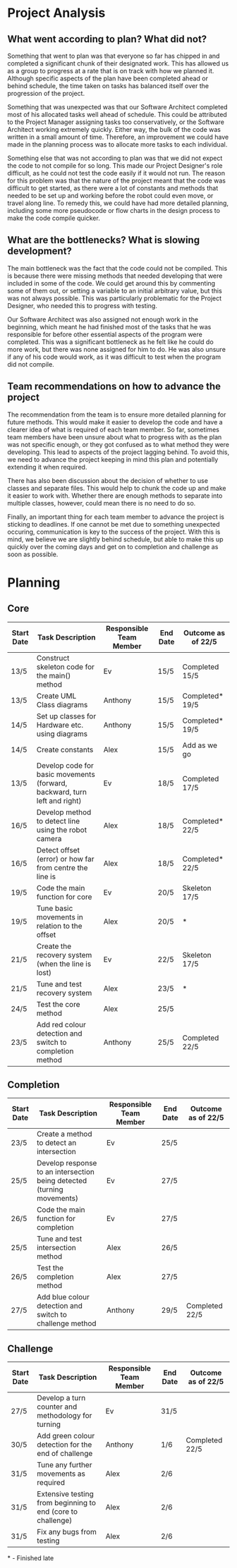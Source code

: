 # Project Analysis

## What went according to plan? What did not?
Something that went to plan was that everyone so far has chipped in and completed a significant chunk of their designated work. This has allowed us as a group to progress at a rate that is on track with how we planned it. Although specific aspects of the plan have been completed ahead or behind schedule, the time taken on tasks has balanced itself over the progression of the project.

Something that was unexpected was that our Software Architect completed most of his allocated tasks well ahead of schedule. This could be attributed to the Project Manager assigning tasks too conservatively, or the Software Architect working extremely quickly. Either way, the bulk of the code was written in a small amount of time. Therefore, an improvement we could have made in the planning process was to allocate more tasks to each individual.

Something else that was not according to plan was that we did not expect the code to not compile for so long. This made our Project Designer's role difficult, as he could not test the code easily if it would not run. The reason for this problem was that the nature of the project meant that the code was difficult to get started, as there were a lot of constants and methods that needed to be set up and working before the robot could even move, or travel along line. To remedy this, we could have had more detailed planning, including some more pseudocode or flow charts in the design process to make the code compile quicker.
## What are the bottlenecks? What is slowing development?
The main bottleneck was the fact that the code could not be compiled. This is because there were missing methods that needed developing that were included in some of the code. We could get around this by commenting some of them out, or setting a variable to an initial arbitrary value, but this was not always possible. This was particularly problematic for the Project Designer, who needed this to progress with testing.

Our Software Architect was also assigned not enough work in the beginning, which meant he had finished most of the tasks that he was responsible for before other essential aspects of the program were completed. This was a significant bottleneck as he felt like he could do more work, but there was none assigned for him to do. He was also unsure if any of his code would work, as it was difficult to test when the program did not compile.

## Team recommendations on how to advance the project
The recommendation from the team is to ensure more detailed planning for future methods. This would make it easier to develop the code and have a clearer idea of what is required of each team member. So far, sometimes team members have been unsure about what to progress with as the plan was not specific enough, or they got confused as to what method they were developing. This lead to aspects of the project lagging behind. To avoid this, we need to advance the project keeping in mind this plan and potentially extending it when required.

There has also been discussion about the decision of whether to use classes and separate files. This would help to chunk the code up and make it easier to work with. Whether there are enough methods to separate into multiple classes, however, could mean there is no need to do so.

Finally, an important thing for each team member to advance the project is sticking to deadlines. If one cannot be met due to something unexpected occuring, communication is key to the success of the project. With this is mind, we believe we are slightly behind schedule, but able to make this up quickly over the coming days and get on to completion and challenge as soon as possible.

# Planning

## Core
| **Start Date** | **Task Description**                                                      | **Responsible Team Member** | **End Date** | **Outcome as of 22/5** |
| -------------- | ------------------------------------------------------------------------- | --------------------------- | ------------ | ---------------------- |
| 13/5           | Construct skeleton code for the main() method                             | Ev                          | 15/5         | Completed 15/5         |
| 13/5           | Create UML Class diagrams                                                 | Anthony                     | 15/5         | Completed\* 19/5       |
| 14/5           | Set up classes for Hardware etc. using diagrams                           | Anthony                     | 15/5         | Completed\* 19/5       |
| 14/5           | Create constants                                                          | Alex                        | 15/5         | Add as we go           |
| 13/5           | Develop code for basic movements (forward, backward, turn left and right) | Ev                          | 18/5         | Completed 17/5         |
| 16/5           | Develop method to detect line using the robot camera                      | Alex                        | 18/5         | Completed\* 22/5       |
| 16/5           | Detect offset (error) or how far from centre the line is                  | Alex                        | 18/5         | Completed\* 22/5       |
| 19/5           | Code the main function for core                                           | Ev                          | 20/5         | Skeleton 17/5          |
| 19/5           | Tune basic movements in relation to the offset                            | Alex                        | 20/5         | \*                     |
| 21/5           | Create the recovery system (when the line is lost)                        | Ev                          | 22/5         | Skeleton 17/5          |
| 21/5           | Tune and test recovery system                                             | Alex                        | 23/5         | \*                     |
| 24/5           | Test the core method                                                      | Alex                        | 25/5         |                        |
| 23/5           | Add red colour detection and switch to completion method                  | Anthony                     | 25/5         | Completed 22/5         |

## Completion
| **Start Date** | **Task Description**                                                   | **Responsible Team Member** | **End Date** | **Outcome as of 22/5** |
| -------------- | ---------------------------------------------------------------------- | --------------------------- | ------------ | ---------------------- |
| 23/5           | Create a method to detect an intersection                              | Ev                          | 25/5         |                        |
| 25/5           | Develop response to an intersection being detected (turning movements) | Ev                          | 27/5         |                        |
| 26/5           | Code the main function for completion                                  | Ev                          | 27/5         |                        |
| 25/5           | Tune and test intersection method                                      | Alex                        | 26/5         |                        |
| 26/5           | Test the completion method                                             | Alex                        | 27/5         |                        |
| 27/5           | Add blue colour detection and switch to challenge method               | Anthony                     | 29/5         | Completed 22/5         |

## Challenge
| **Start Date** | **Task Description**                                        | **Responsible Team Member** | **End Date** | **Outcome as of 22/5** |
| -------------- | ----------------------------------------------------------- | --------------------------- | ------------ | ---------------------- |
| 27/5           | Develop a turn counter and methodology for turning          | Ev                          | 31/5         |                        |
| 30/5           | Add green colour detection for the end of challenge         | Anthony                     | 1/6          | Completed 22/5         |
| 31/5           | Tune any further movements as required                      | Alex                        | 2/6          |                        |
| 31/5           | Extensive testing from beginning to end (core to challenge) | Alex                        | 2/6          |                        |
| 31/5           | Fix any bugs from testing                                   | Alex                        | 2/6          |                        |

\* - Finished late
